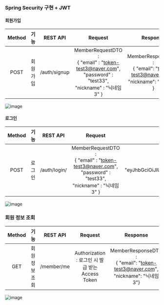 ### Spring Security 구현 + JWT

#### 회원가입
| Method |   기능   |   REST API   |                                                      Request                                                       |                                       Response                                        |
|:------:|:------:|:------------:|:------------------------------------------------------------------------------------------------------------------:|:-------------------------------------------------------------------------------------:|
|POST| 회원가입 | /auth/signup | MemberRequestDTO : <br> { "email" : "token-test3@naver.com", <br> "password" : "test33", <br>"nickname" : "닉네임3" } | MemberResponseDTO : <br> { "email": "token-test3@naver.com",<br> "nickname": "닉네임3" } |

![image](https://github.com/MinWook6457/Spring-Security/assets/103114126/c33894ec-0d4b-42c4-9794-bbe263816a90)

#### 로그인
| Method | 기능  | REST API | Request |                                                                                                                                  Response                                                                                                                                  |
|:------:|:---:|:--------:|:-------:|:--------------------------------------------------------------------------------------------------------------------------------------------------------------------------------------------------------------------------------------------------------------------------:|
|  POST  |로그인|/auth/login/|  MemberRequestDTO : <br> { "email" : "token-test3@naver.com", <br>"password" : "test33", <br>"nickname" : "닉네임3" } | TokenDTO : { "grantType": "bearer", <br>"accessToken": "eyJhbGciOiJIUzUxMiJ9.eyJzdWIiOiIzIiwiYXV0aCI6IlJPTEVfVVNFUiIsImV4cCI6MTcxMDI5Nzg5NH0.1CKQXy2aJnaxdjQgWKCkkpLwajE9XNODyu_LS-qLW1blSrWGKOzNPpDxZkUAdA3ZC7OjLWR7BdH9odVmTXs-QQ", <br>"tokenExpiresIn": 1710297894971} |


![image](https://github.com/MinWook6457/Spring-Security/assets/103114126/3fa70371-ff96-4943-86e8-09b08be6a74d)


### 회원 정보 조회
|Method|기능|REST API|Request|Response|
|:---:|:---:|:---:|:---:|:---:|
|GET|회원 정보 조회|/member/me | Authorization : 로그인 시 발급 받는 Access Token | MemberResponseDTO : <br> { "email": "token-test3@naver.com", <br>"nickname": "닉네임3"} |


![image](https://github.com/MinWook6457/Spring-Security/assets/103114126/cb17b74f-fea7-467b-b3ec-5d03bbf280e4)